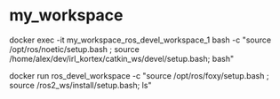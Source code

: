 # my_workspace

docker exec -it my_workspace_ros_devel_workspace_1 bash -c "source /opt/ros/noetic/setup.bash ;
        source /home/alex/dev/irl_kortex/catkin_ws/devel/setup.bash; bash"



docker run ros_devel_workspace -c "source /opt/ros/foxy/setup.bash ;
        source /ros2_ws/install/setup.bash; ls"
